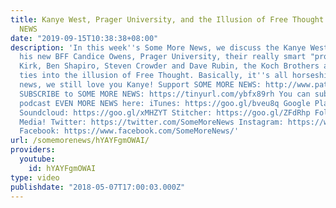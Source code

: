 ```yaml
---
title: Kanye West, Prager University, and the Illusion of Free Thought - SOME MORE
  NEWS
date: "2019-09-15T10:38:38+08:00"
description: 'In this week''s Some More News, we discuss the Kanye West of it all,
  his new BFF Candice Owens, Prager University, their really smart "professors" Charlie
  Kirk, Ben Shapiro, Steven Crowder and Dave Rubin, the Koch Brothers and how it all
  ties into the illusion of Free Thought. Basically, it''s all horseshit. In other
  news, we still love you Kanye! Support SOME MORE NEWS: http://www.patreon.com/SomeMoreNews
  SUBSCRIBE to SOME MORE NEWS: https://tinyurl.com/ybfx89rh You can subscribe to our
  podcast EVEN MORE NEWS here: iTunes: https://goo.gl/bveu8q Google Play: https://goo.gl/zpnhN9
  Soundcloud: https://goo.gl/xMHZYT Stitcher: https://goo.gl/ZFdRhp Follow us on social
  Media! Twitter: https://twitter.com/SomeMoreNews Instagram: https://www.instagram.com/SomeMoreNews/
  Facebook: https://www.facebook.com/SomeMoreNews/'
url: /somemorenews/hYAYFgmOWAI/
providers:
  youtube:
    id: hYAYFgmOWAI
type: video
publishdate: "2018-05-07T17:00:03.000Z"
---
```

